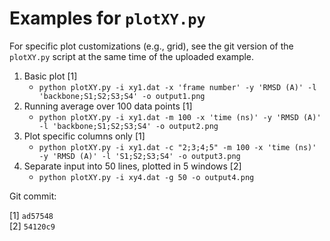 
# Examples for `plotXY.py`
For specific plot customizations (e.g., grid), see the git version of the `plotXY.py` script at the same time of the uploaded example.

1. Basic plot [1]
    * `python plotXY.py -i xy1.dat -x 'frame number' -y 'RMSD (A)' -l 'backbone;S1;S2;S3;S4' -o output1.png`
2. Running average over 100 data points [1]
    * `python plotXY.py -i xy1.dat -m 100 -x 'time (ns)' -y 'RMSD (A)' -l 'backbone;S1;S2;S3;S4' -o output2.png`
3. Plot specific columns only [1]
    * `python plotXY.py -i xy1.dat -c "2;3;4;5" -m 100 -x 'time (ns)' -y 'RMSD (A)' -l 'S1;S2;S3;S4' -o output3.png`
4. Separate input into 50 lines, plotted in 5 windows [2]
    * `python plotXY.py -i xy4.dat -g 50 -o output4.png`

Git commit:

[1] `ad57548`  
[2] `54120c9`
